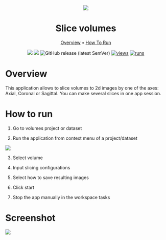 <div align="center" markdown>
<img src="https://user-images.githubusercontent.com/115161827/216693193-e888bc84-7e47-4e17-a4ad-fe4b9692ece3.jpg"/>  

# Slice volumes
  
<p align="center">
  <a href="#Overview">Overview</a> •
  <a href="#How-To-Run">How To Run</a> 
</p>
  
[![](https://img.shields.io/badge/supervisely-ecosystem-brightgreen)](https://ecosystem.supervisely.com/apps/supervisely-ecosystem/slice-volumes)
[![](https://img.shields.io/badge/slack-chat-green.svg?logo=slack)](https://supervisely.com/slack)
![GitHub release (latest SemVer)](https://img.shields.io/github/v/release/supervisely-ecosystem/slice-volumes)
[![views](https://app.supervisely.com/img/badges/views/supervisely-ecosystem/slice-volumes)](https://supervisely.com)
[![runs](https://app.supervisely.com/img/badges/runs/supervisely-ecosystem/slice-volumes)](https://supervisely.com)

</div>


# Overview
This application allows to slice volumes to 2d images by one of the axes: Axial, Coronal or Sagittal. You can make several slices in one app session.

# How to run

1. Go to volumes project or dataset

2. Run the application from context menu of a project/dataset

<img src="https://user-images.githubusercontent.com/12828725/216708941-2196522c-3e1c-459a-90a6-1b267fc1b44e.png">

3. Select volume

4. Input slicing configurations

5. Select how to save resulting images

6. Click start

7. Stop the app manually in the workspace tasks 

# Screenshot

<img src="https://user-images.githubusercontent.com/115161827/216695319-a2a577fc-c9ce-4b61-808b-1526aa7e926e.png">
